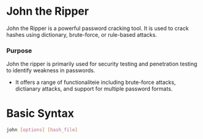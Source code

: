 # John the Ripper
John the Ripper is a powerful password cracking tool. It is used to crack hashes using dictionary, brute-force, or rule-based attacks.
### Purpose
John the ripper is primarily used for security testing and penetration testing to identify weakness in passwords.
- It offers a range of functionaliteie including brute-force attacks, dictianary attacks, and support for multiple password formats.
# Basic Syntax
```bash
john [options] [hash_file]
```
